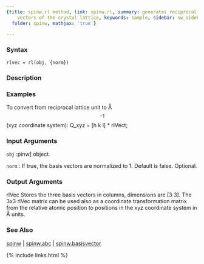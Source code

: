 ```yaml
---
{title: spinw.rl method, link: spinw.rl, summary: generates reciprocal lattice basis
    vectors of the crystal lattice, keywords: sample, sidebar: sw_sidebar, permalink: spinw_rl.html,
  folder: spinw, mathjax: 'true'}

---
```


### Syntax

`rlvec = rl(obj, {norm})`

### Description



### Examples

To convert from reciprocal lattice unit to Å$$^{-1}$$ (xyz coordinate system):
  Q_xyz =  [h k l] * rlVect;

### Input Arguments

`obj`
:pinw] object.

`norm`
:    If true, the basis vectors are normalized to 1. Default is false.
     Optional.

### Output Arguments

rlVec     Stores the three basis vectors in columns, dimensions are
          [3 3].
The 3x3 rlVec matrix can be used also as a coordinate transformation
matrix from the relative atomic position to positions in the xyz
coordinate system in Å units.

### See Also

[spinw](spinw.html) \| [spinw.abc](spinw_abc.html) \| [spinw.basisvector](spinw_basisvector.html)

{% include links.html %}
